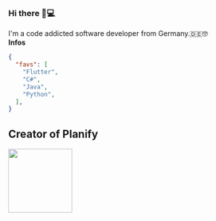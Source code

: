 ### Hi there 👋💻
I'm a code addicted software developer from Germany.🇩🇪🤓<br>
<strong>Infos</strong>
```json
{
  "favs": [
    "Flutter",
    "C#",
    "Java",
    "Python",
  ],
}
```

## Creator of Planify
<img src="https://raw.githubusercontent.com/HenrikThien/planify/master/app_icon.png?token=ACCVCLEMWTBHUGI42NQO3VS7DFZL4" width="128" height="128" />
